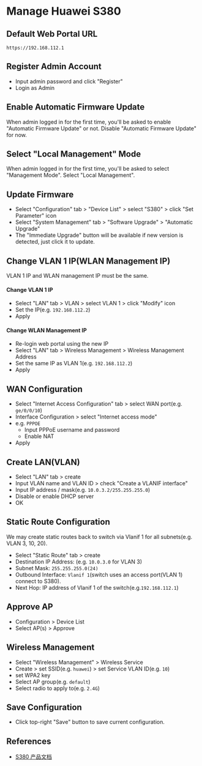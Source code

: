 # Manage Huawei S380 

## Default Web Portal URL
```
https://192.168.112.1
```

## Register Admin Account
* Input admin password and click "Register"
* Login as Admin

## Enable Automatic Firmware Update
When admin logged in for the first time, you'll be asked to enable "Automatic Firmware Update" or not.
Disable "Automatic Firmware Update" for now.

## Select "Local Management" Mode
When admin logged in for the first time, you'll be asked to select "Management Mode".
Select "Local Management".

## Update Firmware
* Select "Configuration" tab > "Device List" > select "S380" > click "Set Parameter" icon
* Select "System Management" tab > "Software Upgrade" > "Automatic Upgrade"
* The "Immediate Upgrade" button will be available if new version is detected, just click it to update.

## Change VLAN 1 IP(WLAN Management IP)
VLAN 1 IP and WLAN management IP must be the same.

#### Change VLAN 1 IP
* Select "LAN" tab > VLAN > select VLAN 1 > click "Modify" icon
* Set the IP(e.g. `192.168.112.2`)
* Apply

#### Change WLAN Management IP
* Re-login web portal using the new IP
* Select "LAN" tab > Wireless Management > Wireless Management Address
* Set the same IP as VLAN 1(e.g. `192.168.112.2`)
* Apply

## WAN Configuration
* Select "Internet Access Configuration" tab > select WAN port(e.g. `ge/0/0/10`)
* Interface Configuration > select "Internet access mode"
* e.g. `PPPOE`
  * Input PPPoE username and password
  * Enable NAT
* Apply

## Create LAN(VLAN)
* Select "LAN" tab > create
* Input VLAN name and VLAN ID > check "Create a VLANIF interface"
* Input IP address / mask(e.g. `10.0.3.2/255.255.255.0`)
* Disable or enable DHCP server
* OK

## Static Route Configuration
We may create static routes back to switch via Vlanif 1 for all subnets(e.g. VLAN 3, 10, 20).

* Select "Static Route" tab > create
* Destination IP Address: (e.g. `10.0.3.0` for VLAN 3)
* Subnet Mask: `255.255.255.0(24)`
* Outbound Interface: `Vlanif 1`(switch uses an access port(VLAN 1) connect to S380).
* Next Hop: IP address of Vlanif 1 of the switch(e.g.`192.168.112.1`)

## Approve AP
* Configuration > Device List
* Select AP(s) > Approve

## Wireless Management
* Select "Wireless Management" > Wireless Service
* Create > set SSID(e.g. `huawei`) > set Service VLAN ID(e.g. `10`)
* set WPA2 key
* Select AP group(e.g. `default`)
* Select radio to apply to(e.g. `2.4G`)

## Save Configuration
* Click top-right "Save" button to save current configuration.

## References
* [S380 产品文档](https://support.huawei.com/hedex/hdx.do?docid=EDOC1100409534&tocURL=resources%2Fhedex-homepage.html)
